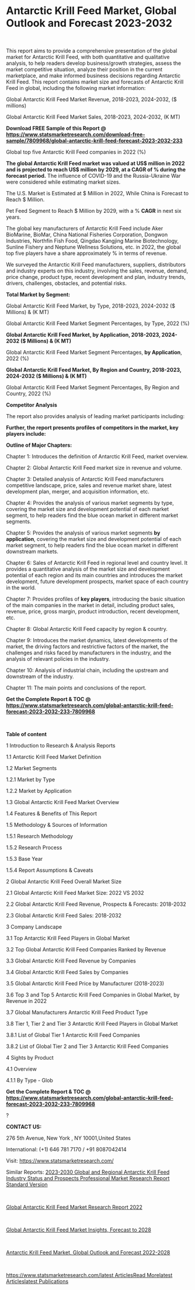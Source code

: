 <h1>Antarctic Krill Feed Market, Global Outlook and Forecast 2023-2032</h1><br/><p>This report aims to provide a comprehensive presentation of the global market for Antarctic Krill Feed, with both quantitative and qualitative analysis, to help readers develop business/growth strategies, assess the market competitive situation, analyze their position in the current marketplace, and make informed business decisions regarding Antarctic Krill Feed. This report contains market size and forecasts of Antarctic Krill Feed in global, including the following market information:</p>
 
 
 
 <p>Global Antarctic Krill Feed Market Revenue, 2018-2023, 2024-2032, ($ millions)</p>
 
 
 
 <p>Global Antarctic Krill Feed Market Sales, 2018-2023, 2024-2032, (K MT)</p>
 
 
 
 <p><strong>Download FREE Sample of this Report @ <a href="https://www.statsmarketresearch.com/download-free-sample/7809968/global-antarctic-krill-feed-forecast-2023-2032-233">https://www.statsmarketresearch.com/download-free-sample/7809968/global-antarctic-krill-feed-forecast-2023-2032-233</a></strong></p>
 
 
 
 <p>Global top five Antarctic Krill Feed companies in 2022 (%)</p>
 
 
 
 <p><strong>The global Antarctic Krill Feed market was valued at US$ million in 2022 and is projected to reach US$ million by 2029, at a <strong>CAGR</strong> of % during the forecast period.</strong> The influence of COVID-19 and the Russia-Ukraine War were considered while estimating market sizes.</p>
 
 
 
 <p>The U.S. Market is Estimated at $ Million in 2022, While China is Forecast to Reach $ Million.</p>
 
 
 
 <p>Pet Feed Segment to Reach $ Million by 2029, with a % <strong>CAGR</strong> in next six years.</p>
 
 
 
 <p>The global key manufacturers of Antarctic Krill Feed include Aker BioMarine, BioMar, China National Fisheries Corporation, Dongwon Industries, Northfin Fish Food, Qingdao Kangjing Marine Biotechnology, Sunline Fishery and Neptune Wellness Solutions, etc. in 2022, the global top five players have a share approximately % in terms of revenue.</p>
 
 
 
 <p>We surveyed the Antarctic Krill Feed manufacturers, suppliers, distributors and industry experts on this industry, involving the sales, revenue, demand, price change, product type, recent development and plan, industry trends, drivers, challenges, obstacles, and potential risks.</p>
 
 
 
 <p><strong>Total Market by Segment:</strong></p>
 
 
 
 <p>Global Antarctic Krill Feed Market, by Type, 2018-2023, 2024-2032 ($ Millions) & (K MT)</p>
 
 
 
 <p>Global Antarctic Krill Feed Market Segment Percentages, by Type, 2022 (%)</p>
 
 
 
 <p><strong>Global Antarctic Krill Feed Market, <strong>by Application</strong>, 2018-2023, 2024-2032 ($ Millions) & (K MT)</strong></p>
 
 
 
 <p>Global Antarctic Krill Feed Market Segment Percentages, <strong>by Application</strong>, 2022 (%)</p>
 
 
 
 <p><strong>Global Antarctic Krill Feed Market, By Region and Country, 2018-2023, 2024-2032 ($ Millions) & (K MT)</strong></p>
 
 
 
 <p>Global Antarctic Krill Feed Market Segment Percentages, By Region and Country, 2022 (%)</p>
 
 
 
 <p><strong>Competitor Analysis</strong></p>
 
 
 
 <p>The report also provides analysis of leading market participants including:</p>
 
 
 
 <p><strong>Further, the report presents profiles of competitors in the market, <strong>key players</strong> include:</strong></p>
 
 
 
 <p><strong>Outline of Major Chapters:</strong></p>
 
 
 
 <p>Chapter 1: Introduces the definition of Antarctic Krill Feed, market overview.</p>
 
 
 
 <p>Chapter 2: Global Antarctic Krill Feed market size in revenue and volume.</p>
 
 
 
 <p>Chapter 3: Detailed analysis of Antarctic Krill Feed manufacturers competitive landscape, price, sales and revenue market share, latest development plan, merger, and acquisition information, etc.</p>
 
 
 
 <p>Chapter 4: Provides the analysis of various market segments by type, covering the market size and development potential of each market segment, to help readers find the blue ocean market in different market segments.</p>
 
 
 
 <p>Chapter 5: Provides the analysis of various market segments <strong>by application</strong>, covering the market size and development potential of each market segment, to help readers find the blue ocean market in different downstream markets.</p>
 
 
 
 <p>Chapter 6: Sales of Antarctic Krill Feed in regional level and country level. It provides a quantitative analysis of the market size and development potential of each region and its main countries and introduces the market development, future development prospects, market space of each country in the world.</p>
 
 
 
 <p>Chapter 7: Provides profiles of <strong>key players</strong>, introducing the basic situation of the main companies in the market in detail, including product sales, revenue, price, gross margin, product introduction, recent development, etc.</p>
 
 
 
 <p>Chapter 8: Global Antarctic Krill Feed capacity by region & country.</p>
 
 
 
 <p>Chapter 9: Introduces the market dynamics, latest developments of the market, the driving factors and restrictive factors of the market, the challenges and risks faced by manufacturers in the industry, and the analysis of relevant policies in the industry.</p>
 
 
 
 <p>Chapter 10: Analysis of industrial chain, including the upstream and downstream of the industry.</p>
 
 
 
 <p>Chapter 11: The main points and conclusions of the report.</p>
 
 
 
 <div><b>Get the Complete Report & TOC @ <a href="https://www.statsmarketresearch.com/global-antarctic-krill-feed-forecast-2023-2032-233-7809968">https://www.statsmarketresearch.com/global-antarctic-krill-feed-forecast-2023-2032-233-7809968</a></b></div>
 
 
 
 <p><br />
 
 <b>Table of content</b></p>
 
 
 
 <p>1 Introduction to Research & Analysis Reports<br />
 
 1.1 Antarctic Krill Feed Market Definition<br />
 
 1.2 Market Segments<br />
 
 1.2.1 Market by Type<br />
 
 1.2.2 Market by Application<br />
 
 1.3 Global Antarctic Krill Feed Market Overview<br />
 
 1.4 Features & Benefits of This Report<br />
 
 1.5 Methodology & Sources of Information<br />
 
 1.5.1 Research Methodology<br />
 
 1.5.2 Research Process<br />
 
 1.5.3 Base Year<br />
 
 1.5.4 Report Assumptions & Caveats<br />
 
 2 Global Antarctic Krill Feed Overall Market Size<br />
 
 2.1 Global Antarctic Krill Feed Market Size: 2022 VS 2032<br />
 
 2.2 Global Antarctic Krill Feed Revenue, Prospects & Forecasts: 2018-2032<br />
 
 2.3 Global Antarctic Krill Feed Sales: 2018-2032<br />
 
 3 Company Landscape<br />
 
 3.1 Top Antarctic Krill Feed Players in Global Market<br />
 
 3.2 Top Global Antarctic Krill Feed Companies Ranked by Revenue<br />
 
 3.3 Global Antarctic Krill Feed Revenue by Companies<br />
 
 3.4 Global Antarctic Krill Feed Sales by Companies<br />
 
 3.5 Global Antarctic Krill Feed Price by Manufacturer (2018-2023)<br />
 
 3.6 Top 3 and Top 5 Antarctic Krill Feed Companies in Global Market, by Revenue in 2022<br />
 
 3.7 Global Manufacturers Antarctic Krill Feed Product Type<br />
 
 3.8 Tier 1, Tier 2 and Tier 3 Antarctic Krill Feed Players in Global Market<br />
 
 3.8.1 List of Global Tier 1 Antarctic Krill Feed Companies<br />
 
 3.8.2 List of Global Tier 2 and Tier 3 Antarctic Krill Feed Companies<br />
 
 4 Sights by Product<br />
 
 4.1 Overview<br />
 
 4.1.1 By Type - Glob</p>
 
 
 
 <div><b>Get the Complete Report & TOC @ <a href="https://www.statsmarketresearch.com/global-antarctic-krill-feed-forecast-2023-2032-233-7809968">https://www.statsmarketresearch.com/global-antarctic-krill-feed-forecast-2023-2032-233-7809968</a></b></div>
 
 
 
 <p>? </p>
 
 
 
 <p><b>CONTACT US:</b><br />
 
 276 5th Avenue, New York , NY 10001,United States<br />
 
 International: (+1) 646 781 7170 / +91 8087042414<br />
 
 Visit: <a href="https://www.statsmarketresearch.com/">https://www.statsmarketresearch.com/</a><br />
 
 Similar Reports: <a href="https://www.statsmarketresearch.com/global-antarctic-krill-feed-forecast-2023-2032-233-7809968">2023-2030 Global and Regional Antarctic Krill Feed Industry Status and Prospects Professional Market Research Report Standard Version</a><br />
 
 <br />
 
 <a href="https://www.statsmarketresearch.com/global-antarctic-krill-feed-forecast-2023-2032-233-7809968">Global Antarctic Krill Feed Market Research Report 2022</a><br />
 
 <br />
 
 <a href="https://www.statsmarketresearch.com/global-antarctic-krill-feed-forecast-2023-2032-233-7809968">Global Antarctic Krill Feed Market Insights, Forecast to 2028</a><br />
 
 <br />
 
 <a href="https://www.statsmarketresearch.com/global-antarctic-krill-feed-forecast-2023-2032-233-7809968">Antarctic Krill Feed Market, Global Outlook and Forecast 2022-2028</a><br />
 
 <br />
 
 <a href="https://gyeongbokgung.com">https://www.statsmarketresearch.com/</a><a href="https://hallyeomaritime.com">latest Articles</a><a href="https://jingwansa.com">Read More</a><a href="https://nguoiviet.jp/">latest Articles</a><a href="https://www.intelmarketresearch.com/">latest Publications</a></p>